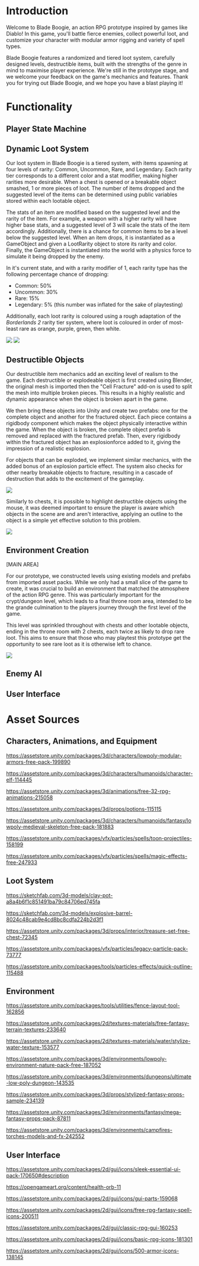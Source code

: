 
# Introduction

Welcome to Blade Boogie, an action RPG prototype inspired by games like Diablo! In this game, you'll battle fierce enemies, collect powerful loot, and customize your character with modular armor rigging and variety of spell types.

Blade Boogie features a randomized and tiered loot system, carefully designed levels, destructible items, built with the strengths of the genre in mind to maximise player experience. We're still in the prototype stage, and we welcome your feedback on the game's mechanics and features. Thank you for trying out Blade Boogie, and we hope you have a blast playing it!

# Functionality

## Player State Machine

## Dynamic Loot System

Our loot system in Blade Boogie is a tiered system, with items spawning at four levels of rarity: Common, Uncommon, Rare, and Legendary. Each rarity tier corresponds to a different color and a stat modifier, making higher rarities more desirable. When a chest is opened or a breakable object smashed, 1 or more pieces of loot. The number of items dropped and the suggested level of the items can be determined using public variables stored within each lootable object.

The stats of an item are modified based on the suggested level and the rarity of the item. For example, a weapon with a higher rarity will have higher base stats, and a suggested level of 3 will scale the stats of the item accordingly. Additionally, there is a chance for common items to be a level below the suggested level. When an item drops, it is instantiated as a GameObject and given a LootRarity object to store its rarity and color. Finally, the GameObject is instantiated into the world with a physics force to simulate it being dropped by the enemy.

In it's current state, and with a rarity modifier of 1, each rarity type has the following percentage chance of dropping:
- Common: 50%
- Uncommon: 30%
- Rare: 15%
- Legendary: 5% (this number was inflated for the sake of playtesting)

Additionally, each loot rarity is coloured using a rough adaptation of the *Borderlands 2* rarity tier system, where loot is coloured in order of most-least rare as orange, purple, green, then white.

![](https://lh6.googleusercontent.com/23PO2kdbGBFQrMMOlWA-vpDUPcBxeiYqFNRRSvO6SiyK8APyRgkVcR1Fjupu1qh2m0M=w2400)
![](https://lh6.googleusercontent.com/nsH5MEGM5AjwfFc_FZzj1DVgN5flZXSVyeE0pA7bpn-tbjZAkiuqmqYvt06TkEgGxvc=w2400)
## Destructible Objects

Our destructible item mechanics add an exciting level of realism to the game. Each destructible or explodeable object is first created using Blender, the original mesh is imported then the "Cell Fracture" add-on is used to split the mesh into multiple broken pieces. This results in a highly realistic and dynamic appearance when the object is broken apart in the game.

We then bring these objects into Unity and create two prefabs: one for the complete object and another for the fractured object. Each piece contains a rigidbody component which makes the object physically interactive within the game. When the object is broken, the complete object prefab is removed and replaced with the fractured prefab. Then, every rigidbody within the fractured object has an explosionforce added to it, giving the impression of a realistic explosion.

For objects that can be exploded, we implement similar mechanics, with the added bonus of an explosion particle effect. The system also checks for other nearby breakable objects to fracture, resulting in a cascade of destruction that adds to the excitement of the gameplay.

![](https://lh4.googleusercontent.com/333SImtNJsOmYMKgAizgsOL3QqWf7_IpcHMQfMSlDfPLkNkHXJIaloLpwfy2im7Uu_s=w2400)

Similarly to chests, it is possible to highlight destructible objects using the mouse, it was deemed important to ensure the player is aware which objects in the scene are and aren't interactive, applying an outline to the object is a simple yet effective solution to this problem.
 
 ![](https://lh5.googleusercontent.com/2jRheVu-CWuwMA58GJhZBmikQQLjwMzXXxeFiCwvCAX80wiZc5SwqtjVuNjPt82GD1s=w2400)

## Environment Creation
[MAIN AREA]

For our prototype, we constructed levels using existing models and prefabs from imported asset packs. While we only had a small slice of the game to create, it was crucial to build an environment that matched the atmosphere of the action RPG genre. This was particularly important for the crypt/dungeon level, which leads to a final throne room area, intended to be the grande culmination to the players journey through the first level of the game. 

This level was sprinkled throughout with chests and other lootable objects, ending in the throne room with 2 chests, each twice as likely to drop rare loot. This aims to ensure that those who may playtest this prototype get the opportunity to see rare loot as it is otherwise left to chance.

![](https://lh3.googleusercontent.com/j1ONEOjyhnkCaadkRhz8OGlbyQqDgiuVnLlobibgyLnrD9Yt_t6gWYl1gOV-NJtMgmE=w2400)

## Enemy AI

## User Interface

# Asset Sources

## Characters, Animations, and Equipment

https://assetstore.unity.com/packages/3d/characters/lowpoly-modular-armors-free-pack-199890

https://assetstore.unity.com/packages/3d/characters/humanoids/character-elf-114445

https://assetstore.unity.com/packages/3d/animations/free-32-rpg-animations-215058

https://assetstore.unity.com/packages/3d/props/potions-115115

https://assetstore.unity.com/packages/3d/characters/humanoids/fantasy/lowpoly-medieval-skeleton-free-pack-181883

https://assetstore.unity.com/packages/vfx/particles/spells/toon-projectiles-158199

https://assetstore.unity.com/packages/vfx/particles/spells/magic-effects-free-247933

## Loot System

https://sketchfab.com/3d-models/clay-pot-a8a4b6f1c851491ba79c84706ed745fa

https://sketchfab.com/3d-models/explosive-barrel-8024c48cab9e4cd8bc8cdfa224b2d3f1

https://assetstore.unity.com/packages/3d/props/interior/treasure-set-free-chest-72345

https://assetstore.unity.com/packages/vfx/particles/legacy-particle-pack-73777

https://assetstore.unity.com/packages/tools/particles-effects/quick-outline-115488

## Environment

https://assetstore.unity.com/packages/tools/utilities/fence-layout-tool-162856

https://assetstore.unity.com/packages/2d/textures-materials/free-fantasy-terrain-textures-233640

https://assetstore.unity.com/packages/2d/textures-materials/water/stylize-water-texture-153577

https://assetstore.unity.com/packages/3d/environments/lowpoly-environment-nature-pack-free-187052

https://assetstore.unity.com/packages/3d/environments/dungeons/ultimate-low-poly-dungeon-143535

https://assetstore.unity.com/packages/3d/props/stylized-fantasy-props-sample-234139

https://assetstore.unity.com/packages/3d/environments/fantasy/mega-fantasy-props-pack-87811

https://assetstore.unity.com/packages/3d/environments/campfires-torches-models-and-fx-242552

## User Interface

https://assetstore.unity.com/packages/2d/gui/icons/sleek-essential-ui-pack-170650#description

https://opengameart.org/content/health-orb-11

https://assetstore.unity.com/packages/2d/gui/icons/gui-parts-159068

https://assetstore.unity.com/packages/2d/gui/icons/free-rpg-fantasy-spell-icons-200511

https://assetstore.unity.com/packages/2d/gui/classic-rpg-gui-160253

https://assetstore.unity.com/packages/2d/gui/icons/basic-rpg-icons-181301

https://assetstore.unity.com/packages/2d/gui/icons/500-armor-icons-138145

